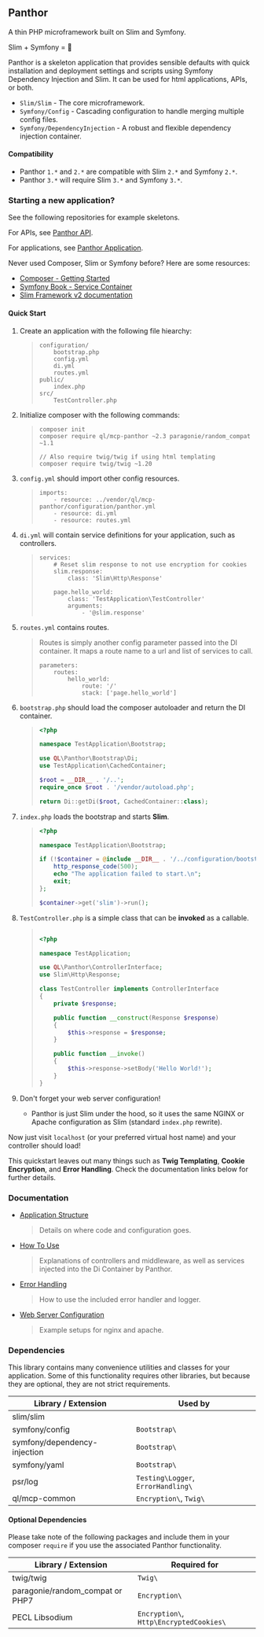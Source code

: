 ## Panthor

A thin PHP microframework built on Slim and Symfony.

Slim + Symfony = :revolving_hearts:

Panthor is a skeleton application that provides sensible defaults with quick installation and
deployment settings and scripts using Symfony Dependency Injection and Slim. It can be used for html
applications, APIs, or both.

- `Slim/Slim` - The core microframework.
- `Symfony/Config` - Cascading configuration to handle merging multiple config files.
- `Symfony/DependencyInjection` - A robust and flexible dependency injection container.

#### Compatibility

- Panthor `1.*` and `2.*` are compatible with Slim `2.*` and Symfony `2.*`.
- Panthor `3.*` will require Slim `3.*` and Symfony `3.*`.

### Starting a new application?

See the following repositories for example skeletons.

For APIs, see [Panthor API](http://git/web-frameworks/panthor-api).

For applications, see [Panthor Application](http://git/web-frameworks/panthor-app).

Never used Composer, Slim or Symfony before? Here are some resources:
- [Composer - Getting Started](https://getcomposer.org/doc/00-intro.md)
- [Symfony Book - Service Container](http://symfony.com/doc/current/book/service_container.html)
- [Slim Framework v2 documentation](http://docs.slimframework.com/)

#### Quick Start

1. Create an application with the following file hiearchy:

   > ```
   > configuration/
   >     bootstrap.php
   >     config.yml
   >     di.yml
   >     routes.yml
   > public/
   >     index.php
   > src/
   >     TestController.php
   > ```

2. Initialize composer with the following commands:

   > ```
   > composer init
   > composer require ql/mcp-panthor ~2.3 paragonie/random_compat ~1.1
   >
   > // Also require twig/twig if using html templating
   > composer require twig/twig ~1.20
   > ```

3. `config.yml` should import other config resources.

    > ```
    > imports:
    >     - resource: ../vendor/ql/mcp-panthor/configuration/panthor.yml
    >     - resource: di.yml
    >     - resource: routes.yml
    > ```

4. `di.yml` will contain service definitions for your application, such as controllers.

    > ```
    > services:
    >     # Reset slim response to not use encryption for cookies
    >     slim.response:
    >         class: 'Slim\Http\Response'
    >
    >     page.hello_world:
    >         class: 'TestApplication\TestController'
    >         arguments:
    >             - '@slim.response'
    > ```

5. `routes.yml` contains routes.

    > Routes is simply another config parameter passed into the DI container. It maps a route name to a url and list of
    > services to call.
    > ```
    > parameters:
    >     routes:
    >         hello_world:
    >             route: '/'
    >             stack: ['page.hello_world']
    > ```

6. `bootstrap.php` should load the composer autoloader and return the DI container.

    > ```php
    > <?php
    >
    > namespace TestApplication\Bootstrap;
    >
    > use QL\Panthor\Bootstrap\Di;
    > use TestApplication\CachedContainer;
    >
    > $root = __DIR__ . '/..';
    > require_once $root . '/vendor/autoload.php';
    >
    > return Di::getDi($root, CachedContainer::class);
    > ```

7. `index.php` loads the bootstrap and starts **Slim**.

    > ```php
    > <?php
    >
    > namespace TestApplication\Bootstrap;
    >
    > if (!$container = @include __DIR__ . '/../configuration/bootstrap.php') {
    >     http_response_code(500);
    >     echo "The application failed to start.\n";
    >     exit;
    > };
    >
    > $container->get('slim')->run();
    > ```

8. `TestController.php` is a simple class that can be **invoked** as a callable.

    > ```php
    >
    > <?php
    >
    > namespace TestApplication;
    >
    > use QL\Panthor\ControllerInterface;
    > use Slim\Http\Response;
    >
    > class TestController implements ControllerInterface
    > {
    >     private $response;
    >
    >     public function __construct(Response $response)
    >     {
    >         $this->response = $response;
    >     }
    >
    >     public function __invoke()
    >     {
    >         $this->response->setBody('Hello World!');
    >     }
    > }
    > ```

8. Don't forget your web server configuration!
   - Panthor is just Slim under the hood, so it uses the same NGINX or Apache configuration as Slim (standard
     `index.php` rewrite).

Now just visit `localhost` (or your preferred virtual host name) and your controller should load!

This quickstart leaves out many things such as **Twig Templating**, **Cookie Encryption**, and **Error Handling**.
Check the documentation links below for further details.

### Documentation

- [Application Structure](docs/APPLICATION_STRUCTURE.md)
  > Details on where code and configuration goes.

- [How To Use](docs/USAGE.md)
  > Explanations of controllers and middleware, as well as services injected into the Di Container by Panthor.

- [Error Handling](docs/ERRORS.md)
  > How to use the included error handler and logger.

- [Web Server Configuration](docs/SERVER.md)
  > Example setups for nginx and apache.

### Dependencies

This library contains many convenience utilities and classes for your application. Some of this functionality requires
other libraries, but because they are optional, they are not strict requirements.

Library / Extension              | Used by
-------------------------------- | -----------
slim/slim                        |
symfony/config                   | `Bootstrap\`
symfony/dependency-injection     | `Bootstrap\`
symfony/yaml                     | `Bootstrap\`
psr/log                          | `Testing\Logger`, `ErrorHandling\`
ql/mcp-common                    | `Encryption\`, `Twig\`

#### Optional Dependencies

Please take note of the following packages and include them in your composer `require` if you
use the associated Panthor functionality.

Library / Extension              | Required for
-------------------------------- | -----------
twig/twig                        | `Twig\`
paragonie/random_compat or PHP7  | `Encryption\`
PECL Libsodium                   | `Encryption\`, `Http\EncryptedCookies\`
